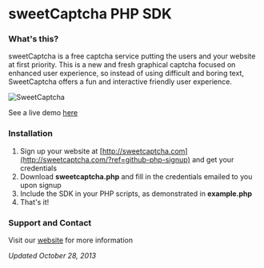 # sweetCaptcha PHP SDK

### What's this?

sweetCaptcha is a free captcha service putting the users and your website at first priority.
This is a new and fresh graphical captcha focused on enhanced user experience, so instead of using difficult and boring text, SweetCaptcha offers a fun and interactive friendly user experience.

![SweetCaptcha](https://s3.amazonaws.com/sweetcaptcha/sweetcaptcha-preview.png)

See a live demo [here](http://sweetcaptcha.com/?ref=github-php-demo)

### Installation

1. Sign up your website at [http://sweetcaptcha.com](http://sweetcaptcha.com/?ref=github-php-signup) and get your credentials
2. Download **sweetcaptcha.php** and fill in the credentials emailed to you upon signup
3. Include the SDK in your PHP scripts, as demonstrated in **example.php**
4. That's it!

### Support and Contact

Visit our [website](http://sweetcaptcha.com/?ref=github-php-support) for more information

*Updated October 28, 2013*